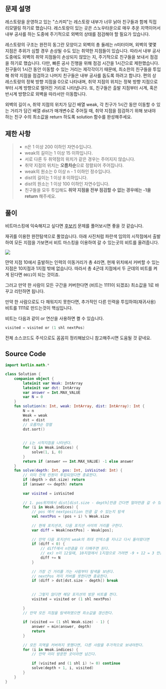 ## 문제 설명
레스토랑을 운영하고 있는 "스카피"는 레스토랑 내부가 너무 낡아 친구들과 함께 직접 리모델링 하기로 했습니다. 레스토랑이 있는 곳은 스노우타운으로 매우 추운 지역이어서 내부 공사를 하는 도중에 주기적으로 외벽의 상태를 점검해야 할 필요가 있습니다.

레스토랑의 구조는 완전히 동그란 모양이고 외벽의 총 둘레는 n미터이며, 외벽의 몇몇 지점은 추위가 심할 경우 손상될 수도 있는 취약한 지점들이 있습니다. 따라서 내부 공사 도중에도 외벽의 취약 지점들이 손상되지 않았는 지, 주기적으로 친구들을 보내서 점검을 하기로 했습니다. 다만, 빠른 공사 진행을 위해 점검 시간을 1시간으로 제한했습니다. 친구들이 1시간 동안 이동할 수 있는 거리는 제각각이기 때문에, 최소한의 친구들을 투입해 취약 지점을 점검하고 나머지 친구들은 내부 공사를 돕도록 하려고 합니다. 편의 상 레스토랑의 정북 방향 지점을 0으로 나타내며, 취약 지점의 위치는 정북 방향 지점으로부터 시계 방향으로 떨어진 거리로 나타냅니다. 또, 친구들은 출발 지점부터 시계, 혹은 반시계 방향으로 외벽을 따라서만 이동합니다.

외벽의 길이 n, 취약 지점의 위치가 담긴 배열 weak, 각 친구가 1시간 동안 이동할 수 있는 거리가 담긴 배열 dist가 매개변수로 주어질 때, 취약 지점을 점검하기 위해 보내야 하는 친구 수의 최소값을 return 하도록 solution 함수를 완성해주세요.

## 제한 사항
> * n은 1 이상 200 이하인 자연수입니다.
> * weak의 길이는 1 이상 15 이하입니다.
> * 서로 다른 두 취약점의 위치가 같은 경우는 주어지지 않습니다.
> * 취약 지점의 위치는 **오름차순**으로 정렬되어 주어집니다.
> * weak의 원소는 0 이상 n - 1 이하인 정수입니다.
> * dist의 길이는 1 이상 8 이하입니다.
> * dist의 원소는 1 이상 100 이하인 자연수입니다.
> * 친구들을 모두 투입해도 **취약 지점을 전부 점검할 수 없는 경우에는 -1을 return** 해주세요.

## 풀이
비트마스킹에 익숙해지고 싶다면 [후보키](https://programmers.co.kr/learn/courses/30/lessons/42890) 문제를 풀어보시면 좋을 것 같습니다.

재귀를 이용한 완전탐색으로 풀었습니다. 아래 사진처럼 파란색 임의의 시작점에서 출발하여 모든 지점을 가보면서 비트 마스킹을 이용하여 갈 수 있는곳의 비트를 올려줍니다. 



![](https://images.velog.io/images/blucky8649/post/2d2149f5-75a7-445f-a4cb-5f6b4c88a4a6/image.png)

먄약 지점 10에서 출발하는 인력의 이동거리가 총 4라면, 현재 위치에서 커버할 수 있는 지점은 10지점과 1지점 밖에 없습니다. 따라서 총 4군데 지점에서 두 군데의 비트를 켜게 된다면 `0011`이 되는 것이죠.

그러고 만약 한 사람이 모든 구간을 커버한다면 (비트는 1111이 되겠죠) 최소값을 1로 바꾸고 리턴하면 됩니다.

만약 한 사람으로도 다 채워지지 못한다면, 추가적인 다른 인력을 투입하여(재귀사용) 비트를 1111로 만드는것이 핵심입니다.

비트는 다음과 같이 or 연산을 사용하면 켤 수 있습니다.
```kotlin
visited = visited or (1 shl nextPos)
```

전체 소스코드도 주석으로도 꼼꼼히 정리해놨으니 참고해주시면 도움될 것 같네요.

## Source Code
```kotlin
import kotlin.math.*

class Solution {
    companion object {
        lateinit var Weak: IntArray
        lateinit var dst: IntArray
        var answer = Int.MAX_VALUE
        var N = 0
    }
    fun solution(n: Int, weak: IntArray, dist: IntArray): Int {
        N = n
        Weak = weak
        dst = dist
        // 오름차순 정렬
        dst.sort()
        
        
        // i는 시작지점을 나타낸다.
        for (i in Weak.indices) {
            solve(1, i, 0)
        }
        return if (answer == Int.MAX_VALUE) -1 else answer
    }
    fun solve(depth: Int, pos: Int, isVisited: Int) {
        // 이미 전체 인원이 투입되었다면 종료한다.
        if (depth > dst.size) return
        if (answer <= depth) return
        
        var visited = isVisited
        
        // 1. pos위치에서 dist[dist.size - depth]만큼 간다면 얼마만큼 갈 수 있을 지 작성
        for (i in Weak.indices) {
            // pos 에서 nextposition 만큼 갈 수 있는지 탐색
            val nextPos = (pos + i) % Weak.size
            
            // 현재 포지션과, 다음 포지션 사이의 거리를 구한다.
            var diff = Weak[nextPos] - Weak[pos];
            
            // 만약 다음 포지션이 weak의 최대 인덱스를 지나고 다시 돌아왔다면 
            if (diff < 0) {
                // diff에서 n만큼을 더 더해주면 된다.
                // ex) n이 12일때, 10지점에서 1지점으로 가려면 -9 + 12 = 3 만큼의 거리가 발생한다.
                diff += N
            }
            
            // 가장 긴 거리를 가는 사람부터 탐색을 보낸다.
            // nextPos 까지 커버를 못한다면 종료한다.
            if (diff > dst[dst.size - depth]) break
            
            
            // 그렇지 않다면 해당 포지션의 방문 비트를 켠다.
            visited = visited or (1 shl nextPos)
            
        }
        // 만약 모든 지점을 탐색하였으면 최소값을 갱신한다.
        
        if (visited == (1 shl Weak.size) - 1) {
            answer = min(answer, depth)
            return
        }
        
        // 모든 지역을 커버하지 못했다면, 다른 사람을 추가적으로 보내야한다.
        for (i in Weak.indices) {
            // 만약 이미 방문한 곳이라면 넘긴다.
            
            if (visited and (1 shl i) != 0) continue
            solve(depth + 1, i, visited)
        }
    }
}
```
